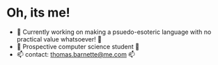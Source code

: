 # Oh, its me!
 - 🔭 Currently working on making a psuedo-esoteric language with no practical value whatsoever! 🔭
 - 🌱 Prospective computer science student 🌱
 - 📫 contact: thomas.barnette@me.com 📫
<!--

Here are some ideas to get you started:

- 🔭 I’m currently working on ...
- 🌱 I’m currently learning ...
- 👯 I’m looking to collaborate on ...
- 🤔 I’m looking for help with ...
- 💬 Ask me about ...
- 📫 How to reach me: ...
- 😄 Pronouns: ...
- ⚡ Fun fact: ...
-->
